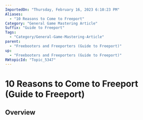 ```yaml
---
ImportedOn: "Thursday, February 16, 2023 6:10:23 PM"
Aliases:
  - "10 Reasons to Come to Freeport"
Category: "General Game Mastering Article"
Suffix: "Guide to Freeport"
Tags:
  - "Category/General-Game-Mastering-Article"
parent:
  - "Freebooters and Freeporters (Guide to Freeport)"
up:
  - "Freebooters and Freeporters (Guide to Freeport)"
RWtopicId: "Topic_5347"
---
```

# 10 Reasons to Come to Freeport (Guide to Freeport)
## Overview
